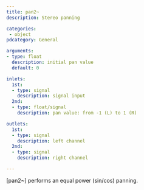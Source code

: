 ```yaml
---
title: pan2~
description: Stereo panning

categories:
 - object
pdcategory: General

arguments:
- type: float
  description: initial pan value
  default: 0

inlets:
  1st:
  - type: signal
    description: signal input
  2nd:
  - type: float/signal
    description: pan value: from -1 (L) to 1 (R)

outlets:
  1st:
  - type: signal
    description: left channel
  2nd:
  - type: signal
    description: right channel

---
```


[pan2~] performs an equal power (sin/cos) panning.

